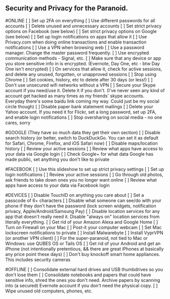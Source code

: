 ## Security and Privacy for the Paranoid.  

#ONLINE
[ ] Set up 2FA on everything 
[ ] Use different passwords for all accounts 
[ ] Delete unused and unnecessary accounts 
[ ] Set strict privacy options on Facebook (see below)
[ ] Set strict privacy options on Google (see below)
[ ] Set up login notifications on apps that allow it
[ ] Use Privacy.com when doing online transactions and enable transaction notifications 
[ ] Use a VPN when browsing web
[ ] Use a password manager. Change the master password frequently. 
[ ] Use encrypted communication methods - Signal, etc. 
[ ] Make sure that any device or app you store sensitive info in is encrypted. (Evernote, Day One, etc - btw Day One isn't encrypted) 
[ ] On services that allow it, check for active sessions, and delete any unused, forgotten, or unapproved sessions 
[ ] Stop using Chrome
[ ] Set cookies, history, etc to delete after 30 days (or less!)
[ ] Don't use unsecured wifi networks without a VPN
[ ] Secure your Skype account if you need/use it. Delete it if you don't. (I've never seen any kind of account get hacked as many times as my friends' skype accounts. Everyday there's some baidu link coming my way. Could just be my social circle though)
[ ] Disable paper bank statement mailings 
[ ] Delete your Yahoo account. If you need it for Flickr, set a long password, set up 2FA, and enable login notifications
[ ] Stop oversharing on social media - no one cares, sorry


#GOOGLE
(They have so much data they get their own section)
[ ] Disable search history (or better, switch to DuckDuckGo. You can set it as default for Safari, Chrome, Firefox, and iOS Safari now)
[ ] Disable maps/location history
[ ] Review your active sessions
[ ] Review what apps have access to your data via Google login
[ ] Check Google+ for what data Google has made public, set anything you don't like to private


#FACEBOOK
[ ] Use this slideshow to set up strict privacy settings 
[ ] Set up login notifications
[ ] Review your active sessions
[ ] Go through old photos, ask friends to take down ones you no longer want online
[ ] Review what apps have access to your data via Facebook login 


#DEVICES
[ ]  Disable TouchID on anything you care about
[ ] Set a passcode of 6+ characters
[ ] Disable what someone can see/do with your phone if they don't have the password (lock screen widgets, notification privacy, Apple/Android/Samsung Pay)
[ ] Disable location services for any app that doesn't really need it. Disable "always on" location services from literally everything. 
[ ] Get rid of your Amazon Alexa and Google Home
[ ] Turn on Firewall on your Mac
[ ] Post-it your computer webcam 
[ ] Set Mac lockscreen notifications to private 
[ ] Install Malwarebyte
[ ] Install VyprVPN (or another VPN client)
[ ] For the super-paranoid, not tied to Mac or Windows: use QUBES OS or Tails OS
[ ] Get rid of your Android and get an iPhone (not intentionally pretentious, && there are great iPhones at basically any price point these days) 
[ ] Don't buy knockoff smart home appliances. This includes security cameras 


#OFFLINE
[ ] Consolidate external hard drives and USB thumbdrives so you don't lose them
[ ] Consolidate notebooks and papers that could have sensitive info, shred the ones you don't need. Archive papers by scanning into (a secured) Evernote account if you don't need the physical copy. 
[ ] Wipe unused old computers, phones, etc.
